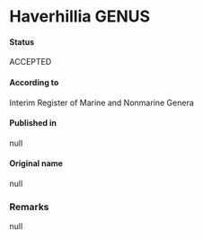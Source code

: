 # Haverhillia GENUS

#### Status
ACCEPTED

#### According to
Interim Register of Marine and Nonmarine Genera

#### Published in
null

#### Original name
null

### Remarks
null